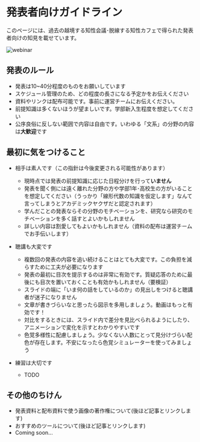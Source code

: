 # 発表者向けガイドライン

このページには、過去の越境する知性会議･脱線する知性カフェで得られた発表者向けの知見を載せています。

![webinar](https://images.unsplash.com/photo-1588196749597-9ff075ee6b5b?ixlib=rb-1.2.1&ixid=MnwxMjA3fDB8MHxwaG90by1wYWdlfHx8fGVufDB8fHx8&auto=format&fit=crop&w=1374&q=80)

## 発表のルール
- 発表は10~40分程度のものをお願いしています
- スケジュール管理のため、どの程度の長さになる予定かをお伝えください
- 資料やリンクは配布可能です。事前に運営チームにお伝えください。
- 前提知識は多くないほうが望ましいです。学部新入生程度を想定してください
- 公序良俗に反しない範囲で内容は自由です。いわゆる「文系」の分野の内容は**大歓迎**です

## 最初に気をつけること
- 相手は素人です（この指針は今後変更される可能性があります）
  - 現時点では発表の前提知識に応じた日程分けを行って**いません**
  - 発表を聞く側には遠く離れた分野の方や学部1年･高校生の方がいることを想定してください（うっかり「線形代数の知識を仮定します」なんて言ってしまうとアカデミックヤクザだと認定されます）
  - 学んだことの発表ならその分野のモチベーションを、研究なら研究のモチベーションを多く話すとよいかもしれません
  - 詳しい内容は割愛してもよいかもしれません（資料の配布は運営チームでお手伝いします）

- 聴講も大変です
  - 複数回の発表の内容を追い続けることはとても大変です。この負担を減らすために工夫が必要になります
  - 発表の最初に目次を提示するのは非常に有効です。質疑応答のために最後にも目次を置いておくことも有効かもしれません（要検証）
  - スライドの端に「いま何の話をしているのか」の見出しをつけると聴講者が迷子になりません
  - 文章が書きづらいなと思ったら図示を多用しましょう。動画はもっと有効です！
  - 対比をするときには、スライド内で差分を見比べられるようにしたり、アニメーションで変化を示すとわかりやすいです
  - 色覚多様性に配慮しましょう。少なくない人数にとって見分けづらい配色が存在します。不安になったら色覚シミュレーターを使ってみましょう

- 練習は大切です
  - TODO

## その他のちけん
- 発表資料と配布資料で使う画像の著作権について(後ほど記事とリンクします)
- おすすめのツールについて(後ほど記事とリンクします)
- Coming soon...

